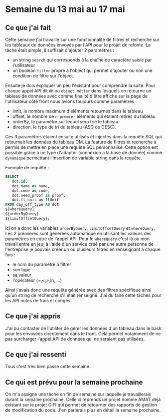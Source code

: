 # Semaine du 13 mai au 17 mai

## Ce que j'ai fait

Cette semaine j'ai travaillé sur une fonctionnalité de filtres et recherche sur les tableaux de données envoyés par l'API pour le projet de refonte. La tâche était simple, il suffisait d'ajouter 2 paramètres : 
- un string `search` qui corresponds à la chaîne de caractère saisie par l'utilisateur
- un boolean `filter` propre à l'object qui permet d'ajouter ou non une condition de filtre sur l'object.

Ensuite je dois expliquer un peu l'éxistant pour comprendre la suite. Pour chaque appel API dit `OM` ou `object métier` dans lesquels on retourne un tableau de données avec comme finalité d'être affiché sur la page de l'utilisateur côté front nous avions toujours comme paramètres :
- limit, le nombre maximum d'éléments retournés dans le tableau
- offset, le nombre de `n premier` éléments qui étaient retirés du tableau
- orderBy, le paramètre sur lequel sera trié le tableau
- direction, le type de tri du tableau (ASC ou DESC).

Ces 3 paramètres étaient ensuite utilisés et injectés dans la requête SQL qui retournait les données du tableau OM. La feature de filtres et recherche à permis de mettre en place une requête SQL personnalisé. Cette option est possible grâce à un type d'adapter (connexion a la base de donnée) nommé `dynamique` permettant l'insertion de variable string dans la requête.

Exemple de requête :
```sql
SELECT 
   dot.id,
   dot.name as name,
   dot.code as code,
   dot.need_proof as proof,
   dot.fl_unit as flUnit
FROM day_off_type AS dot
${whereQuery}
${orderByQuery}
${limitOffsetQuery};
```

Ici on a donc les variables `orderByQuery`, `limitOffsetQuery` et `whereQuery`. Les 2 premières sont générées automatique en utilisant les valeurs des paramètres en entré de l'appel API. Pour le `whereQuery` c'est là où mon travail entre en jeu, à l'aide d'un service créé par une autre personne de l'entreprise je pouvais créer un ou plusieurs filtres en renseignant à chaque fois :
- le nom du paramètre à filtrer
- son type
- sa valeur
- l'opérateur (=,<,>,in, ...)

Ainsi j'avais donc une requête générée avec des filtres spécifique ainsi qu'un string de recherche s'il était renseigné. J'ai du faire cette tâches pour les API notes de frais et congés.

## Ce que j'ai appris

J'ai pu contaster de l'utiliter de gérer les données d'un tableau dans le back pour les envoyées directement dans le front. Cela permet notamment de ne pas surcharger l'appel API de données qui ne seraient pas utilisées.

## Ce que j'ai ressenti

Tous c'est très bien passé cette semaine.

## Ce qui est prévu pour la semaine prochaine 

On m'a assigné une tâche en fin de semaine sur laquelle je travaillerais durant la semaine prochaine. Celle ci reprends un projet nommé AMAT déjà existant sur le projet GIFI qui permet de retourner des rapports de gestion de modification du code. J'en parlerais plus en détail la semaine prochaine.